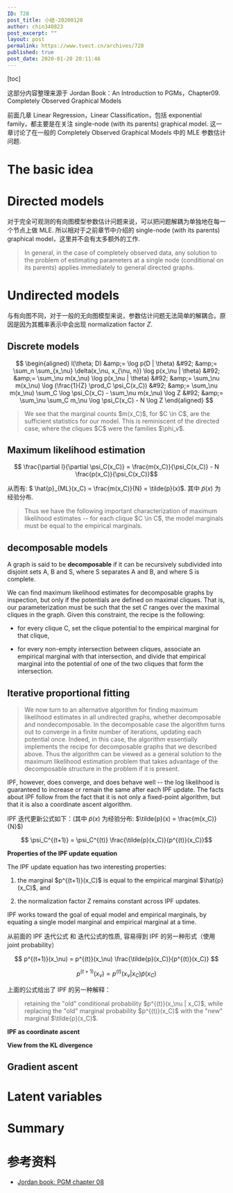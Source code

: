 ```yaml
---
ID: 728
post_title: 小结-20200120
author: chin340823
post_excerpt: ""
layout: post
permalink: https://www.tvect.cn/archives/728
published: true
post_date: 2020-01-20 20:11:46
---
```

[toc]

这部分内容整理来源于 Jordan Book：An Introduction to PGMs，Chapter09. Completely Observed Graphical Models

前面几章 Linear Regression，Linear Classification，包括 exponential family，都主要是在关注 single-node (with its parents) graphical model. 这一章讨论了在一般的 Completely Observed Graphical Models 中的 MLE 参数估计问题.

<!--more-->

<h1>The basic idea</h1>

<h1>Directed models</h1>

对于完全可观测的有向图模型参数估计问题来说，可以把问题解耦为单独地在每一个节点上做 MLE. 所以相对于之前章节中介绍的 single-node (with its parents) graphical model，这里并不会有太多额外的工作.

<blockquote>
  In general, in the case of completely observed data, any solution to the problem of estimating parameters at a single node (conditional on its parents) applies immediately to general directed graphs.
</blockquote>

<h1>Undirected models</h1>

与有向图不同，对于一般的无向图模型来说，参数估计问题无法简单的解耦合。原因是因为其概率表示中会出现 normalization factor $Z$.

<h2>Discrete models</h2>

$$
\begin{aligned}
l(\theta; D) &amp;= \log p(D | \theta) &#92;
&amp;= \sum_n \sum_{x_\nu} \delta(x_\nu, x_{\nu, n}) \log p(x_\nu | \theta) &#92;
&amp;= \sum_\nu m(x_\nu) \log p(x_\nu | \theta) &#92;
&amp;= \sum_\nu m(x_\nu) \log (\frac{1}{Z} \prod_C \psi_C(x_C)) &#92;
&amp;= \sum_\nu m(x_\nu) \sum_C \log \psi_C(x_C) - \sum_\nu m(x_\nu) \log Z &#92;
&amp;= \sum_\nu \sum_C m_\nu \log \psi_C(x_C) - N \log Z
\end{aligned}
$$

<blockquote>
  We see that the marginal counts $m(x_C)$, for $C \in C$, are the sufficient statistics for our model. This is reminiscent of the directed case, where the cliques $C$ were the families $\phi_v$.
</blockquote>

<h2>Maximum likelihood estimation</h2>

$$ \frac{\partial l}{\partial \psi_C(x_C)} = \frac{m(x_C)}{\psi_C(x_C)} - N \frac{p(x_C)}{\psi_C(x_C)}$$

从而有: $ \hat{p}_{ML}(x_C) = \frac{m(x_C)}{N} = \tilde{p}(x)$. 其中 $\tilde{p}(x)$ 为经验分布.

<blockquote>
  Thus we have the following important characterization of maximum likelihood estimates -- for each clique $C \in C$, the model marginals must be equal to the empirical marginals.
</blockquote>

<h2>decomposable models</h2>

A graph is said to be <strong>decomposable</strong> if it can be recursively subdivided into disjoint sets A, B and S, where S separates A and B, and where S is complete.

We can find maximum likelihood estimates for decomposable graphs by inspection, but only if the potentials are defined on maximal cliques. That is, our parameterization must be such that the set $C$ ranges over the maximal cliques in the graph. Given this constraint, the recipe is the following:

<ul>
<li>for every clique C, set the clique potential to the empirical marginal for that clique,</p></li>
<li><p>for every non-empty intersection between cliques, associate an empirical marginal with that intersection, and divide that empirical marginal into the potential of one of the two cliques that form the intersection.</p></li>
</ul>

<h2>Iterative proportional fitting</h2>

<blockquote>
  <p>We now turn to an alternative algorithm for finding maximum likelihood estimates in all undirected graphs, whether decomposable and nondecomposable. In the decomposable case the algorithm turns out to converge in a finite number of iterations, updating each potential once. Indeed, in this case, the algorithm essentially implements the recipe for decomposable graphs that we described above. Thus the algorithm can be viewed as a general solution to the maximum likelihood estimation problem that takes advantage of the decomposable structure in the problem if it is present.
</blockquote>

IPF, however, does converge, and does behave well -- the log likelihood is guaranteed to increase or remain the same after each IPF update. The facts about IPF follow from the fact that it is not only a fixed-point algorithm, but that it is also a coordinate ascent algorithm.

IPF 迭代更新公式如下：(其中 $\tilde{p}(x)$ 为经验分布: $\tilde{p}(x) = \frac{m(x_C)}{N}$)

$$ \psi_C^{(t+1)} = \psi_C^{(t)} \frac{\tilde{p}(x_C)}{p^{(t)}(x_C)}$$

<strong>Properties of the IPF update equation</strong>

The IPF update equation has two interesting properties:

<ol>
<li>the marginal $p^{(t+1)}(x_C)$ is equal to the empirical marginal $\hat{p}(x_C)$, and</p></li>
<li><p>the normalization factor Z remains constant across IPF updates.</p></li>
</ol>

<p>IPF works toward the goal of equal model and empirical marginals, by equating a single model marginal and empirical marginal at a time.

从前面的 IPF 迭代公式 和 迭代公式的性质, 容易得到 IPF 的另一种形式（使用 joint probability）

$$ p^{(t+1)}(x_\nu) = p^{(t)}(x_\nu) \frac{\tilde{p}(x_C)}{p^{(t)}(x_C)} $$

$$ p^{(t+1)}(x_\nu) = p^{(t)}(x_\nu | x_C) \tilde{p}(x_C) $$

上面的公式给出了 IPF 的另一种解释：

<blockquote>
  retaining the "old" conditional probability $p^{(t)}(x_\nu | x_C)$, while replacing the "old" marginal probability $p^{(t)}(x_C)$ with the "new" marginal $\tilde{p}(x_C)$.
</blockquote>

<strong>IPF as coordinate ascent</strong>

<strong>View from the KL divergence</strong>

<h2>Gradient ascent</h2>

<h1>Latent variables</h1>

<h1>Summary</h1>

<h1>参考资料</h1>

<ul>
<li><a href="">Jordan book: PGM chapter 08</a></li>
</ul>